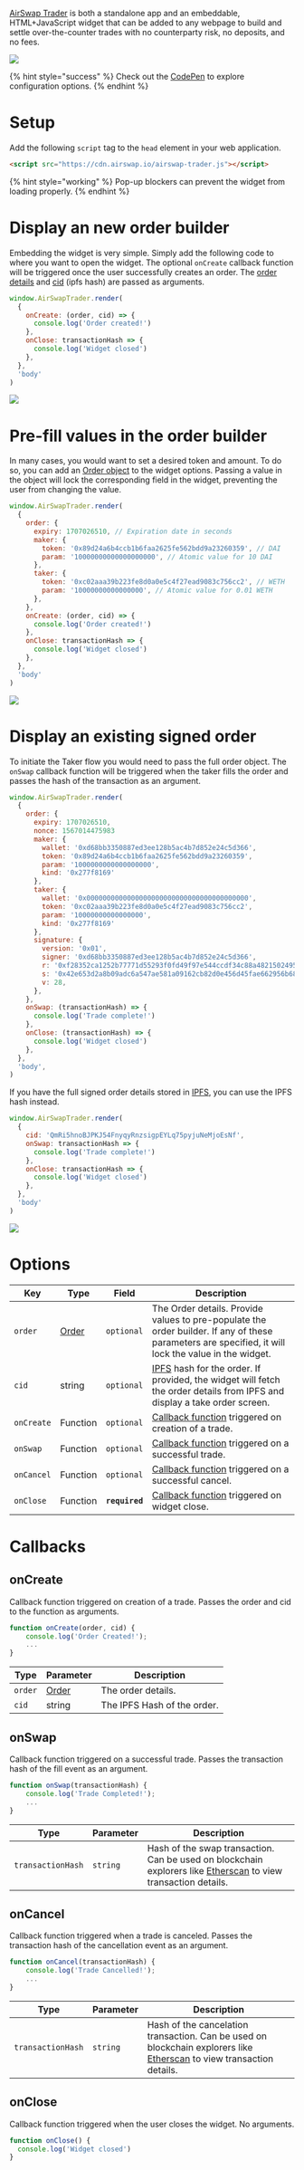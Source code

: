 <script src="https://cdn.airswap.io/airswap-trader.js"></script>

[AirSwap Trader](https://trader.airswap.io/) is both a standalone app and an embeddable, HTML+JavaScript widget that can be added to any webpage to build and settle over-the-counter trades with no counterparty risk, no deposits, and no fees.

![](images/trader-widget.png)

{% hint style="success" %} Check out the [CodePen](https://codepen.io/syjk129/pen/PoYpgmW) to explore configuration options. {% endhint %}

# Setup

Add the following `script` tag to the `head` element in your web application.

```html
<script src="https://cdn.airswap.io/airswap-trader.js"></script>
```

{% hint style="working" %} Pop-up blockers can prevent the widget from loading properly. {% endhint %}

# Display an new order builder

Embedding the widget is very simple. Simply add the following code to where you want to open the widget. The optional `onCreate` callback function will be triggered once the user successfully creates an order. The [order details](#order) and [cid](#cid) (ipfs hash) are passed as arguments.

```js
window.AirSwapTrader.render(
  {
    onCreate: (order, cid) => {
      console.log('Order created!')
    },
    onClose: transactionHash => {
      console.log('Widget closed')
    },
  },
  'body'
)
```

![](images/build-order.png)

# Pre-fill values in the order builder

In many cases, you would want to set a desired token and amount. To do so, you can add an [Order object](#order) to the widget options. Passing a value in the object will lock the corresponding field in the widget, preventing the user from changing the value.

```js
window.AirSwapTrader.render(
  {
    order: {
      expiry: 1707026510, // Expiration date in seconds
      maker: {
        token: '0x89d24a6b4ccb1b6faa2625fe562bdd9a23260359', // DAI
        param: '10000000000000000000', // Atomic value for 10 DAI
      },
      taker: {
        token: '0xc02aaa39b223fe8d0a0e5c4f27ead9083c756cc2', // WETH
        param: '10000000000000000', // Atomic value for 0.01 WETH
      },
    },
    onCreate: (order, cid) => {
      console.log('Order created!')
    },
    onClose: transactionHash => {
      console.log('Widget closed')
    },
  },
  'body'
)
```

![](images/filled-build-order.png)

# Display an existing signed order

To initiate the Taker flow you would need to pass the full order object. The `onSwap` callback function will be triggered when the taker fills the order and passes the hash of the transaction as an argument.

```js
window.AirSwapTrader.render(
  {
    order: {
      expiry: 1707026510,
      nonce: 1567014475983
      maker: {
        wallet: '0xd68bb3350887ed3ee128b5ac4b7d852e24c5d366',
        token: '0x89d24a6b4ccb1b6faa2625fe562bdd9a23260359',
        param: '1000000000000000000',
        kind: '0x277f8169'
      },
      taker: {
        wallet: '0x0000000000000000000000000000000000000000',
        token: '0xc02aaa39b223fe8d0a0e5c4f27ead9083c756cc2',
        param: '10000000000000000',
        kind: '0x277f8169'
      },
      signature: {
        version: '0x01',
        signer: '0xd68bb3350887ed3ee128b5ac4b7d852e24c5d366',
        r: '0xf28352ca1252b77771d55293f0fd49f97e544ccdf34c88a4821502495aa5dfa8',
        s: '0x42e653d2a8b09adc6a547ae581a09162cb82d0e456d45fae662956b68de1a394',
        v: 28,
      },
    },
    onSwap: (transactionHash) => {
      console.log('Trade complete!')
    },
    onClose: (transactionHash) => {
      console.log('Widget closed')
    },
  },
  'body',
)
```

If you have the full signed order details stored in [IPFS](https://ipfs.io), you can use the IPFS hash instead.

```js
window.AirSwapTrader.render(
  {
    cid: 'QmRi5hnoBJPKJ54FnyqyRnzsigpEYLq75pyjuNeMjoEsNf',
    onSwap: transactionHash => {
      console.log('Trade complete!')
    },
    onClose: transactionHash => {
      console.log('Widget closed')
    },
  },
  'body'
)
```

![](images/taker-view.png)

# Options

| Key        | Type                                         | Field          | Description                                                                                                                                          |
| ---------- | -------------------------------------------- | -------------- | ---------------------------------------------------------------------------------------------------------------------------------------------------- |
| `order`    | [Order](../contracts/swap-contract.md#order) | `optional`     | The Order details. Provide values to pre-populate the order builder. If any of these parameters are specified, it will lock the value in the widget. |
| `cid`      | string                                       | `optional`     | [IPFS](https://ipfs.io) hash for the order. If provided, the widget will fetch the order details from IPFS and display a take order screen.          |
| `onCreate` | Function                                     | `optional`     | [Callback function](#onCreate) triggered on creation of a trade.                                                                                     |
| `onSwap`   | Function                                     | `optional`     | [Callback function](#onSwap) triggered on a successful trade.                                                                                        |
| `onCancel` | Function                                     | `optional`     | [Callback function](#onCancel) triggered on a successful cancel.                                                                                     |
| `onClose`  | Function                                     | **`required`** | [Callback function](#onClose) triggered on widget close.                                                                                             |

# Callbacks

## onCreate

Callback function triggered on creation of a trade. Passes the order and cid to the function as arguments.

```js
function onCreate(order, cid) {
    console.log('Order Created!');
    ...
}
```

| Type    | Parameter       | Description                 |
| ------- | --------------- | --------------------------- |
| `order` | [Order](#order) | The order details.          |
| `cid`   | string          | The IPFS Hash of the order. |

## onSwap

Callback function triggered on a successful trade. Passes the transaction hash of the fill event as an argument.

```js
function onSwap(transactionHash) {
    console.log('Trade Completed!');
    ...
}
```

| Type              | Parameter | Description                                                                                                                            |
| ----------------- | --------- | -------------------------------------------------------------------------------------------------------------------------------------- |
| `transactionHash` | `string`  | Hash of the swap transaction. Can be used on blockchain explorers like [Etherscan](https://etherscan.io/) to view transaction details. |

## onCancel

Callback function triggered when a trade is canceled. Passes the transaction hash of the cancellation event as an argument.

```js
function onCancel(transactionHash) {
    console.log('Trade Cancelled!');
    ...
}
```

| Type              | Parameter | Description                                                                                                                                   |
| ----------------- | --------- | --------------------------------------------------------------------------------------------------------------------------------------------- |
| `transactionHash` | `string`  | Hash of the cancelation transaction. Can be used on blockchain explorers like [Etherscan](https://etherscan.io/) to view transaction details. |

## onClose

Callback function triggered when the user closes the widget. No arguments.

```js
function onClose() {
  console.log('Widget closed')
}
```
